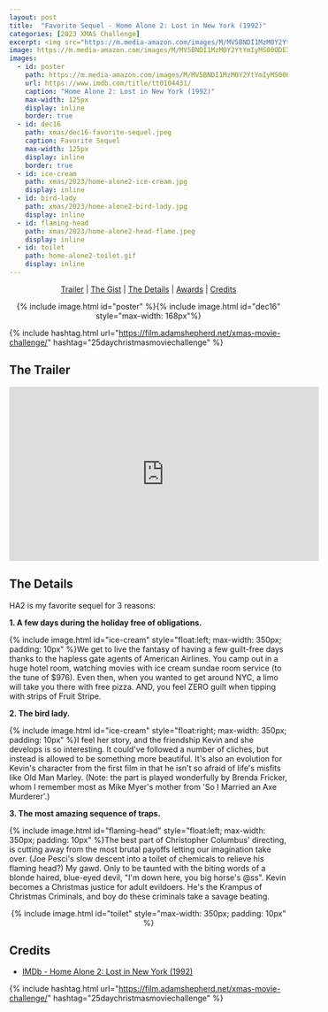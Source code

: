 ```yaml
---
layout: post
title:  "Favorite Sequel - Home Alone 2: Lost in New York (1992)"
categories: [2023 XMAS Challenge]
excerpt: <img src="https://m.media-amazon.com/images/M/MV5BNDI1MzM0Y2YtYmIyMS00ODE3LTlhZjEtZTUyNmEzMTNhZWU5XkEyXkFqcGdeQXVyMTQxNzMzNDI@._V1_QL75_UX380_CR0,0,380,562_.jpg" width="125px"/>
image: https://m.media-amazon.com/images/M/MV5BNDI1MzM0Y2YtYmIyMS00ODE3LTlhZjEtZTUyNmEzMTNhZWU5XkEyXkFqcGdeQXVyMTQxNzMzNDI@._V1_QL75_UX380_CR0,0,380,562_.jpg
images:
  - id: poster
    path: https://m.media-amazon.com/images/M/MV5BNDI1MzM0Y2YtYmIyMS00ODE3LTlhZjEtZTUyNmEzMTNhZWU5XkEyXkFqcGdeQXVyMTQxNzMzNDI@._V1_QL75_UX380_CR0,0,380,562_.jpg
    url: https://www.imdb.com/title/tt0104431/
    caption: "Home Alone 2: Lost in New York (1992)"
    max-width: 125px
    display: inline
    border: true
  - id: dec16
    path: xmas/dec16-favorite-sequel.jpeg
    caption: Favorite Sequel
    max-width: 125px
    display: inline
    border: true
  - id: ice-cream
    path: xmas/2023/home-alone2-ice-cream.jpg   
    display: inline
  - id: bird-lady
    path: xmas/2023/home-alone2-bird-lady.jpg
    display: inline
  - id: flaming-head
    path: xmas/2023/home-alone2-head-flame.jpeg 
    display: inline
  - id: toilet
    path: home-alone2-toilet.gif
    display: inline
---
```


<div style="text-align: center">
  <p><a href="#the-trailer">Trailer</a> | <a href="#the-gist">The Gist</a> | <a href="#the-details">The Details</a> | <a href="#awards">Awards</a> | <a href="#credits">Credits</a></p>
  <p>{% include image.html id="poster" %}{% include image.html id="dec16" style="max-width: 168px"%}</p>
</div>

{% include hashtag.html url="https://film.adamshepherd.net/xmas-movie-challenge/" hashtag="25daychristmasmoviechallenge" %}

## The Trailer 

<div style="text-align: center">
  <iframe width="560" height="315" src="https://www.youtube.com/embed/5h9VDUNtoto?si=LoEEGioDFvo5XZK4" title="YouTube video player" frameborder="0" allow="accelerometer; autoplay; clipboard-write; encrypted-media; gyroscope; picture-in-picture; web-share" allowfullscreen></iframe>
</div>


## The Details

HA2 is my favorite sequel for 3 reasons:

**1. A few days during the holiday free of obligations.**

{% include image.html id="ice-cream" style="float:left; max-width: 350px; padding: 10px" %}We get to live the fantasy of having a few guilt-free days thanks to the hapless gate agents of American Airlines. You camp out in a huge hotel room, watching movies with ice cream sundae room service (to the tune of $976). Even then, when you wanted to get around NYC, a limo will take you there with free pizza. AND, you feel ZERO guilt when tipping with strips of Fruit Stripe. 

**2. The bird lady.**

{% include image.html id="ice-cream" style="float:right; max-width: 350px; padding: 10px" %}I feel her story, and the friendship Kevin and she develops is so interesting. It could've followed a number of cliches, but instead is allowed to be something more beautiful.  It's also an evolution for Kevin's character from the first film in that he isn't so afraid of life's misfits like Old Man Marley. (Note: the part is played wonderfully by Brenda Fricker, whom I remember most as Mike Myer's mother from 'So I Married an Axe Murderer'.)

**3. The most amazing sequence of traps.**

{% include image.html id="flaming-head" style="float:left; max-width: 350px; padding: 10px" %}The best part of Christopher Columbus' directing, is cutting away from the most brutal payoffs letting our imagination take over. (Joe Pesci's slow descent into a toilet of chemicals to relieve his flaming head?) My gawd. Only to be taunted with the biting words of a blonde haired, blue-eyed devil, "I'm down here, you big horse's @ss". Kevin becomes a Christmas justice for adult evildoers. He's the Krampus of Christmas Criminals, and boy do these criminals take a savage beating.

<div style="text-align: center">
  {% include image.html id="toilet" style="max-width: 350px; padding: 10px" %}
</div>

## Credits

* [IMDb - Home Alone 2: Lost in New York (1992)](https://www.imdb.com/title/tt0104431/)


{% include hashtag.html url="https://film.adamshepherd.net/xmas-movie-challenge/" hashtag="25daychristmasmoviechallenge" %}

<p>&nbsp;</p>
